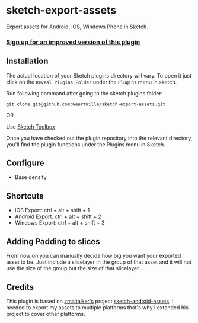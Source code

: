 # sketch-export-assets

Export assets for Android, iOS, Windows Phone in Sketch.

### [Sign up for an improved version of this plugin]

[Sign up for an improved version of this plugin]:http://sketchexporter.co/

## Installation

The actual location of your Sketch plugins directory will vary. To open it just click on the `Reveal Plugins Folder` under the `Plugins` menu in sketch.

Run following command after going to the sketch plugins folder:

`git clone git@github.com:GeertWille/sketch-export-assets.git`

OR

Use [Sketch Toolbox]

Once you have checked out the plugin repository into the relevant directory, you'll find the plugin functions under the Plugins menu in Sketch.

## Configure
  - Base density

## Shortcuts

* iOS Export: ctrl + alt + shift + 1
* Android Export: ctrl + alt + shift + 2
* Windows Export: ctrl + alt + shift + 3

## Adding Padding to slices
From now on you can manually decide how big you want your exported asset to be. Just include a slicelayer in the group of that asset and it will not use the size of the group but the size of that slicelayer...

## Credits
This plugin is based on [zmaltalker's] project [sketch-android-assets]. I needed to export my assets to multiple platforms that's why I extended his project to cover other platforms.


[sketch-android-assets]:https://github.com/zmalltalker/sketch-android-assets
[zmaltalker's]:https://github.com/zmalltalker
[Sketch Toolbox]:http://sketchtoolbox.com
